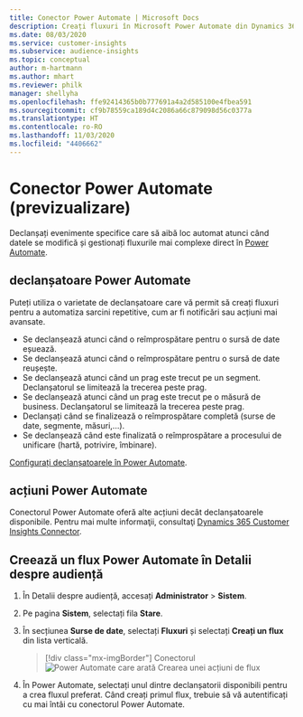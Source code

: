 ```yaml
---
title: Conector Power Automate | Microsoft Docs
description: Creați fluxuri în Microsoft Power Automate din Dynamics 365 Customer Insights.
ms.date: 08/03/2020
ms.service: customer-insights
ms.subservice: audience-insights
ms.topic: conceptual
author: m-hartmann
ms.author: mhart
ms.reviewer: philk
manager: shellyha
ms.openlocfilehash: ffe92414365b0b777691a4a2d585100e4fbea591
ms.sourcegitcommit: cf9b78559ca189d4c2086a66c879098d56c0377a
ms.translationtype: HT
ms.contentlocale: ro-RO
ms.lasthandoff: 11/03/2020
ms.locfileid: "4406662"
---
```

# <a name="power-automate-connector-preview"></a>Conector Power Automate (previzualizare)

Declanșați evenimente specifice care să aibă loc automat atunci când datele se modifică și gestionați fluxurile mai complexe direct în [Power Automate](https://flow.microsoft.com/).

## <a name="power-automate-triggers"></a>declanșatoare Power Automate

Puteți utiliza o varietate de declanșatoare care vă permit să creați fluxuri pentru a automatiza sarcini repetitive, cum ar fi notificări sau acțiuni mai avansate. 

- Se declanșează atunci când o reîmprospătare pentru o sursă de date eșuează. 
- Se declanșează atunci când o reîmprospătare pentru o sursă de date reușește.
- Se declanșează atunci când un prag este trecut pe un segment. Declanșatorul se limitează la trecerea peste prag.
- Se declanșează atunci când un prag este trecut pe o măsură de business. Declanșatorul se limitează la trecerea peste prag.
- Declanșați când se finalizează o reîmprospătare completă (surse de date, segmente, măsuri,...).
- Se declanșează când este finalizată o reîmprospătare a procesului de unificare (hartă, potrivire, îmbinare).

[Configurați declanșatoarele în Power Automate](https://flow.microsoft.com/connectors/shared_customerinsights/dynamics-365-customer-insights-connector/).

## <a name="power-automate-actions"></a>acțiuni Power Automate
Conectorul Power Automate oferă alte acțiuni decât declanșatoarele disponibile. Pentru mai multe informaţii, consultaţi [Dynamics 365 Customer Insights Connector](https://docs.microsoft.com/connectors/customerinsights/).

## <a name="create-a-power-automate-flow-in-audience-insights"></a>Creează un flux Power Automate în Detalii despre audiență

1. În Detalii despre audiență, accesați **Administrator** > **Sistem**.

1. Pe pagina **Sistem**, selectați fila **Stare**.

1. În secțiunea **Surse de date**, selectați **Fluxuri** și selectați **Creați un flux** din lista verticală.
   > [!div class="mx-imgBorder"]
   > Conectorul ![Power Automate care arată Crearea unei acțiuni de flux](media/power-automate-connector-create-flow.png "Conectorul Power Automate care arată Crearea unei acțiuni de flux")

1. În Power Automate, selectați unul dintre declanșatorii disponibili pentru a crea fluxul preferat. Când creați primul flux, trebuie să vă autentificați cu mai întâi cu conectorul Power Automate.
